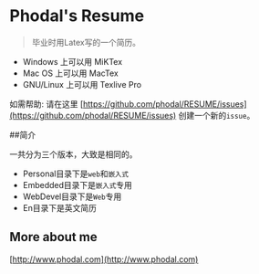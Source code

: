Phodal's Resume
=================================================

> 毕业时用Latex写的一个简历。

 - Windows 上可以用 MiKTex
 - Mac OS 上可以用 MacTex
 - GNU/Linux 上可以用 Texlive Pro

如需帮助: 请在这里 [https://github.com/phodal/RESUME/issues](https://github.com/phodal/RESUME/issues) 创建一个新的``issue``。

##简介

一共分为三个版本，大致是相同的。

 - Personal目录下是``web``和``嵌入式``
 - Embedded目录下是``嵌入式``专用
 - WebDevel目录下是``Web``专用
 - En目录下是英文简历


More about me
--------------------------------------------
[http://www.phodal.com](http://www.phodal.com)
